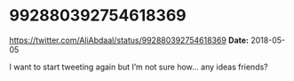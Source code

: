 # 992880392754618369
https://twitter.com/AliAbdaal/status/992880392754618369
**Date:** 2018-05-05

I want to start tweeting again but I’m not sure how… any ideas friends?
